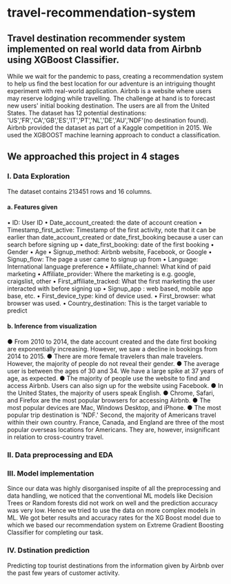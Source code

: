 # travel-recommendation-system
## Travel destination recommender system implemented on real world data from Airbnb using XGBoost Classifier.

While we wait for the pandemic to pass, creating a recommendation system to help us find the best location for our adventure is an intriguing thought experiment with real-world
application. Airbnb is a website where users may reserve lodging while travelling. The challenge at hand is to forecast new users' initial booking destination. The users are all from the United States.
The dataset has 12 potential destinations: 'US','FR','CA','GB','ES','IT','PT','NL','DE','AU','NDF'(no destination found). Airbnb provided the dataset as part of a Kaggle competition in 2015. We used the XGBOOST machine learning approach to conduct a classification.

## We approached this project in 4 stages
### I. Data Exploration
The dataset contains 213451 rows and 16 columns.

#### a. Features given
• ID: User ID
• Date_account_created: the date of account creation
• Timestamp_first_active: Timestamp of the first activity, note that it can be earlier than date_account_created or date_first_booking because a user can search before signing up
• date_first_booking: date of the first booking
• Gender
• Age
• Signup_method: Airbnb website, Facebook, or Google
• Signup_flow: The page a user came to signup up from
• Language: International language preference
• Affiliate_channel: What kind of paid marketing
• Affiliate_provider: Where the marketing is e.g. google, craigslist, other
• First_affiliate_tracked: What the first marketing the user interacted with before signing up
• Signup_app : web based, mobile app base, etc.
• First_device_type: kind of device used.
• First_browser: what browser was used.
• Country_destination: This is the target variable to predict

#### b. Inference from visualization
● From 2010 to 2014, the date account created and the date first booking are exponentially increasing. However, we saw a decline in bookings from 2014 to 2015.
● There are more female travelers than male travelers. However, the majority of people do not reveal their gender.
● The average user is between the ages of 30 and 34. We have a large spike at 37 years of age, as expected.
● The majority of people use the website to find and access Airbnb. Users can also sign up for the website using Facebook.
● In the United States, the majority of users speak English.
● Chrome, Safari, and Firefox are the most popular browsers for accessing Airbnb.
● The most popular devices are Mac, Windows Desktop, and iPhone.
● The most popular trip destination is 'NDF.' Second, the majority of Americans travel within their own country. France, Canada, and England are three of the most popular overseas locations for Americans. They are, however, insignificant in relation to cross-country travel.

### II. Data preprocessing and EDA 
### III. Model implementation
Since our data was highly disorganised inspite of all the preprocessing and data handling, we noticed that the conventional ML models like Decision Trees or Random forests did not work on well and the prediction accuracy was very low. Hence we tried to use the data on more complex models in ML. We got beter results and accuracy rates for the XG Boost model due to which we based our recommendation system on Extreme Gradient Boosting Classifier for completing our task. 
### IV. Dstination prediction
Predicting top tourist destinations from the information given by Airbnb over the past few years of customer activity. 
